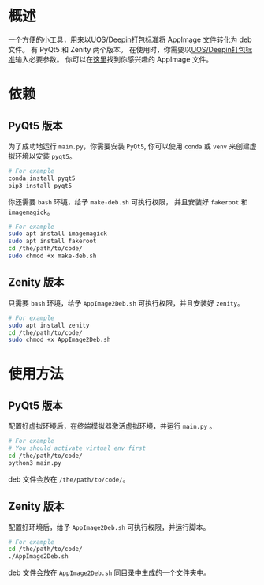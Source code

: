 # 概述
一个方便的小工具，用来以[UOS/Deepin打包标准](https://doc.chinauos.com/content/M7kCi3QB_uwzIp6HyF5J)将 AppImage 文件转化为 deb 文件。
有 PyQt5 和 Zenity 两个版本。
在使用时，你需要以[UOS/Deepin打包标准](https://doc.chinauos.com/content/M7kCi3QB_uwzIp6HyF5J)输入必要参数。
你可以在[这里](https://appimage.github.io/apps/)找到你感兴趣的 AppImage 文件。

# 依赖
## PyQt5 版本
为了成功地运行 `main.py`，你需要安装 `PyQt5`, 你可以使用 `conda` 或 `venv` 来创建虚拟环境以安装 `pyqt5`。

```bash
# For example
conda install pyqt5
pip3 install pyqt5
```

你还需要 `bash` 环境，给予 `make-deb.sh` 可执行权限， 并且安装好 `fakeroot` 和 `imagemagick`。

```bash
# For example
sudo apt install imagemagick
sudo apt install fakeroot
cd /the/path/to/code/
sudo chmod +x make-deb.sh
```

## Zenity 版本
只需要 `bash` 环境，给予 `AppImage2Deb.sh` 可执行权限，并且安装好 `zenity`。

```bash
# For example
sudo apt install zenity
cd /the/path/to/code/
sudo chmod +x AppImage2Deb.sh
```

# 使用方法
## PyQt5 版本
配置好虚拟环境后，在终端模拟器激活虚拟环境，并运行 `main.py` 。

```bash
# For example
# You should activate virtual env first
cd /the/path/to/code/
python3 main.py
```

deb 文件会放在 `/the/path/to/code/`。

## Zenity 版本
配置好环境后，给予 `AppImage2Deb.sh` 可执行权限，并运行脚本。

```bash
# For example
cd /the/path/to/code/
./AppImage2Deb.sh
```
deb 文件会放在 `AppImage2Deb.sh` 同目录中生成的一个文件夹中。
